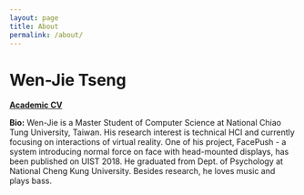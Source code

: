 ```yaml
---
layout: page
title: About
permalink: /about/
---
```


# Wen-Jie Tseng
<a href="http://wenjietseng.github.io/documents/CV_Wen-Jie_Tseng.pdf"><b>Academic CV</b></a>

<!-- **Keywords:** CS, NCTU, Taiwan / Technical HCI / Psychology -->

**Bio:** Wen-Jie is a Master Student of Computer Science at National Chiao Tung University, Taiwan. His research interest is technical HCI and currently focusing on interactions of virtual reality. One of his project, FacePush - a system introducing normal force on face with head-mounted displays, has been published on UIST 2018. He graduated from Dept. of Psychology at National Cheng Kung University. Besides research, he loves music and plays bass.